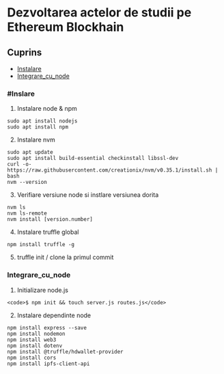 # Dezvoltarea actelor de studii pe Ethereum Blockhain


## Cuprins
- [Instalare](#Instalare)
- [Integrare_cu_node](#Integrare_cu_node)


### #Inslare

1. Instalare node & npm
```
sudo apt install nodejs
sudo apt install npm
```

2. Instalare nvm 
```
sudo apt update
sudo apt install build-essential checkinstall libssl-dev
curl -o- https://raw.githubusercontent.com/creationix/nvm/v0.35.1/install.sh | bash
nvm --version
```
	
3. Verifiare versiune node si instlare versiunea dorita
```
nvm ls
nvm ls-remote
nvm install [version.number]
```
	
4. Instalare truffle global
```
npm install truffle -g
```

5. truffle init / clone la primul commit

### Integrare_cu_node

1. Initializare node.js
```
<code>$ npm init && touch server.js routes.js</code>
```

2. Instalare dependinte node
```
npm install express --save
npm install nodemon
npm install web3
npm install dotenv
npm install @truffle/hdwallet-provider
npm install cors
npm install ipfs-client-api
```
